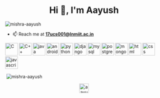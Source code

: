 <h1 align="center">Hi 👋, I'm Aayush</h1>

<p align="left"> <img src="https://komarev.com/ghpvc/?username=mishra-aayush" alt="mishra-aayush" /> </p>

- 📫 Reach me at **17ucs001@lnmiit.ac.in**

<p align="left"><img src="https://devicon.dev/devicon.git/icons/c/c-original.svg" alt="C" width="40" height="40"/> <img src="https://devicon.dev/devicon.git/icons/cplusplus/cplusplus-original.svg" alt="C++" width="40" height="40"/> <img src="https://devicon.dev/devicon.git/icons/java/java-original-wordmark.svg" alt="java" width="40" height="40"/> <img src="https://devicon.dev/devicon.git/icons/android/android-original-wordmark.svg" alt="android" width="40" height="40"/> <img src="https://devicon.dev/devicon.git/icons/python/python-original.svg" alt="python" width="40" height="40"/> <img src="https://devicon.dev/devicon.git/icons/django/django-original.svg" alt="django" width="40" height="40"/> <img src="https://devicon.dev/devicon.git/icons/mysql/mysql-original-wordmark.svg" alt="mysql" width="40" height="40"/> <img src="https://devicons.github.io/devicon/devicon.git/icons/postgresql/postgresql-original-wordmark.svg" alt="postgresql" width="40" height="40"/> <img src="https://devicon.dev/devicon.git/icons/mongodb/mongodb-original-wordmark.svg" alt="mongodb" width="40" height="40"/> <img src="https://devicon.dev/devicon.git/icons/html5/html5-original-wordmark.svg" alt="html" width="40" height="40"/> <img src="https://devicon.dev/devicon.git/icons/css3/css3-original-wordmark.svg" alt="css" width="40" height="40"/> <img src="https://devicon.dev/devicon.git/icons/javascript/javascript-original.svg" alt="javascript" width="40" height="40"/></p>

<p>&nbsp;<img align="center" src="https://github-readme-stats.vercel.app/api?username=mishra-aayush&show_icons=true&count_private=true" alt="mishra-aayush" /></p>

<p align="center">
<a href="https://linkedin.com/in/aayushmishra" target="blank"><img align="center" src="https://cdn.jsdelivr.net/npm/simple-icons@3.0.1/icons/linkedin.svg" alt="aayushmishra" height="30" width="30" /></a>
</p>
